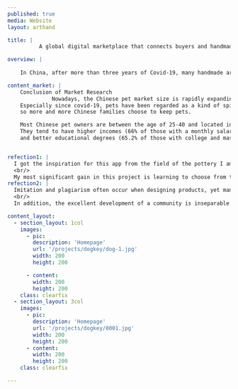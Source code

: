 ```yaml
---
published: true
media: Website
layout: arthand

title: |
          A global digital marketplace that connects buyers and handmade creators, allowing buyers to purchase one-of-a-kind art crafts according to their needs and personal tastes.

overview: |
    
    In China, after more than three years of Covid-19, many handmade artists face survival problems. They cannot normally participate in offline fairs to sell their products or find a suitable platform to display their works. On the other hand, consumers who like art and creativity have a limited chance to contact these art crafters directly. So, I want to build a communication platform for crafters and buyers, supporting crafters to sell the thing they love and profit from individual creations, and link buyers directly with artists to find beautiful and creative items.

content_market: |
    Conclusion of Market Research
              Nowadays, the Chinese pet market size is rapidly expanding.
    Especially since covid-19, pets have been regarded as a kind of spiritual companion, 
    so more and more Chinese families choose to keep pets. 

    Most Chinese pet owners are between the age of 25-40 and located in first and second-tier cities.
    They tend to have higher incomes (66% of those with a monthly salary of more than 8,000 yuan) 
    and better educational degrees (65.2% of those with college and master's degrees).


refection1: |
  I got the inspiration for this app from the field of the pottery I am most familiar with. The texture and emotion endowed by handmade artworks can never be replaced by mechanized factory production, and the creativity of hand-made artists needs to be supported. At the same time, with the increasing acceptance of handmade art by Chinese consumers, I realized there is a need for such work. Therefore, making this portfolio with such a mission makes me feel I am doing something meaningful.
  <br/>
  My most significant gain in this project is learning to choose from the design dimension and the rationality of product functions. What is my rationale for adding these features?  Is it in adding this button line with the user's usage habits? Thinking about UX design with these questions makes my work more three-dimensional and profound.
refection2: |
  Imitation and plagiarism often occur when designing products, yet many consumers think they are buying an original design. Therefore, I hope that the function of authenticating original works can be developed, which can not only guarantee handmade creators' creativity but also help consumers filter out brands that are genuinely designed with heart.
  <br/>
  In addition, the excellent development of a community is inseparable from norms and systems, so how the platform guides creators and buyers to have friendly exchanges is another aspect that needs to be considered. 

content_layout:
  - section_layout: 1col
    images:
      - pic:
        description: 'Homepage'
        url: '/projects/dogkey/dog-1.jpg'
        width: 200
        height: 200

      - content:
        width: 200
        height: 200
    class: clearfix
  - section_layout: 3col
    images:
      - pic:
        description: 'Homepage'
        url: '/projects/dogkey/0001.jpg'
        width: 200
        height: 200
      - content:
        width: 200
        height: 200
    class: clearfix

---
```



